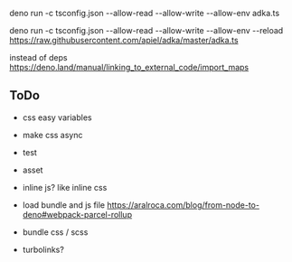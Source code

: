 deno run -c tsconfig.json --allow-read --allow-write --allow-env adka.ts

deno run -c tsconfig.json --allow-read --allow-write --allow-env --reload https://raw.githubusercontent.com/apiel/adka/master/adka.ts


instead of deps
https://deno.land/manual/linking_to_external_code/import_maps


## ToDo

- css easy variables
- make css async

- test

- asset
- inline js? like inline css
- load bundle and js file
    https://aralroca.com/blog/from-node-to-deno#webpack-parcel-rollup
- bundle css / scss
- turbolinks?
